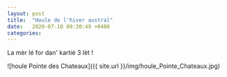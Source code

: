 ```yaml
---
layout: post
title:  "Houle de l'hiver austral"
date:   2020-07-10 09:30:49 +0400
categories: 
---
```


La mèr lé for dan' kartié 3 lèt !

![houle Pointe des Chateaux]({{ site.url }}/img/houle_Pointe_Chateaux.jpg)
